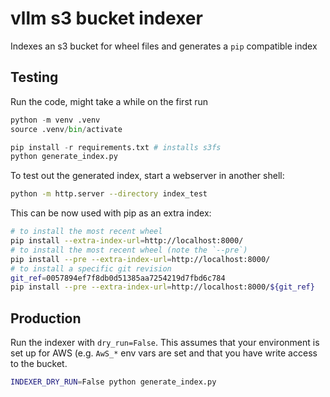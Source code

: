 # vllm s3 bucket indexer

Indexes an s3 bucket for wheel files and generates a `pip` compatible index

## Testing

Run the code, might take a while on the first run

```python
python -m venv .venv
source .venv/bin/activate

pip install -r requirements.txt # installs s3fs
python generate_index.py
```

To test out the generated index, start a webserver in another shell:

```bash
python -m http.server --directory index_test
```

This can be now used with pip as an extra index:

```bash
# to install the most recent wheel
pip install --extra-index-url=http://localhost:8000/
# to install the most recent wheel (note the `--pre`)
pip install --pre --extra-index-url=http://localhost:8000/
# to install a specific git revision
git_ref=0057894ef7f8db0d51385aa7254219d7fbd6c784
pip install --pre --extra-index-url=http://localhost:8000/${git_ref}
```

## Production

Run the indexer with `dry_run=False`. This assumes that your environment is set up for AWS (e.g. `AwS_*` env vars are set and that you have write access to the bucket.

```bash
INDEXER_DRY_RUN=False python generate_index.py
```

